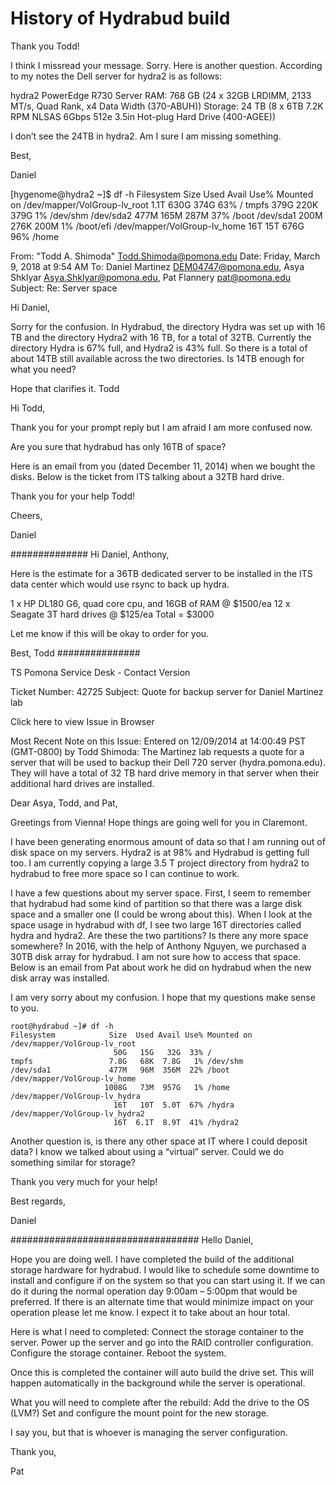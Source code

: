 # History of Hydrabud build

Thank you Todd!

 I think I missread your message. Sorry. Here is another question. According to my notes the Dell server for hydra2 is as follows:

hydra2
PowerEdge R730 Server 
RAM:  768 GB (24 x 32GB LRDIMM, 2133 MT/s, Quad Rank, x4 Data Width (370-ABUH))
Storage: 24 TB (8 x 6TB 7.2K RPM NLSAS 6Gbps 512e 3.5in Hot-plug Hard Drive (400-AGEE))

I don’t see the 24TB in hydra2. Am I sure I am missing something. 

Best, 

Daniel

[hygenome@hydra2 ~]$ df -h
Filesystem            Size  Used Avail Use% Mounted on
/dev/mapper/VolGroup-lv_root
                      1.1T  630G  374G  63% /
tmpfs                 379G  220K  379G   1% /dev/shm
/dev/sda2             477M  165M  287M  37% /boot
/dev/sda1             200M  276K  200M   1% /boot/efi
/dev/mapper/VolGroup-lv_home
                       16T   15T  676G  96% /home



From: "Todd A. Shimoda" <Todd.Shimoda@pomona.edu>
Date: Friday, March 9, 2018 at 9:54 AM
To: Daniel Martinez <DEM04747@pomona.edu>, Asya Shklyar <Asya.Shklyar@pomona.edu>, Pat Flannery <pat@pomona.edu>
Subject: Re: Server space

Hi Daniel,
 
Sorry for the confusion. In Hydrabud, the directory Hydra was set up with 16 TB and the directory Hydra2 with 16 TB, for a total of 32TB. Currently the directory Hydra is 67% full, and Hydra2 is 43% full. So there is a total of about 14TB still available across the two directories. Is 14TB enough for what you need?
 
Hope that clarifies it.
Todd


Hi Todd,

Thank you for your prompt reply but I am afraid I am more confused now. 

Are you sure that hydrabud has only 16TB of space? 

Here is an email from you (dated December 11, 2014) when we bought the disks.  Below is the ticket from ITS talking about a 32TB hard drive. 

Thank you for your help Todd!

Cheers,

Daniel

##############
Hi Daniel, Anthony,

Here is the estimate for a 36TB dedicated server to be installed in the ITS data center which would use rsync to back up hydra.

1 x HP DL180 G6, quad core cpu, and 16GB of RAM @ $1500/ea
12 x Seagate 3T hard drives @ $125/ea
Total = $3000

Let me know if this will be okay to order for you.

Best, Todd
###############

TS Pomona Service Desk - Contact Version
 
Ticket Number:
42725
Subject:
Quote for backup server for Daniel Martinez lab
 
Click here to view Issue in Browser
 
Most Recent Note on this Issue:
Entered on 12/09/2014 at 14:00:49 PST (GMT-0800) by Todd Shimoda:
The Martinez lab requests a quote for a server that will be used to backup their Dell 720 server (hydra.pomona.edu). They will have a total of 32 TB hard drive memory in that server when their additional hard drives are installed.



Dear Asya, Todd, and Pat,

Greetings from Vienna! Hope things are going well for you in Claremont. 

I have been generating enormous amount of data so that I am running out of disk space on my servers. Hydra2 is at 98% and Hydrabud is getting full too. I am currently copying a large 3.5 T project directory from hydra2 to hydrabud to free more space so I can continue to work. 

I have a few questions about my server space. First, I seem to remember that hydrabud had some kind of partition so that there was a large disk space and a smaller one (I could be wrong about this).  When I look at the space usage in hydrabud with df, I see two large 16T directories called hydra and hydra2. Are these the two partitions? Is there any more space somewhere? In 2016, with the help of Anthony Nguyen, we purchased a 30TB disk array for hydrabud. I am not sure how to access that space. Below is an email from Pat about work he did on hydrabud when the new disk array was installed.

I am very sorry about my confusion. I hope that my questions make sense to you. 


```
root@hydrabud ~]# df -h
Filesystem            Size  Used Avail Use% Mounted on
/dev/mapper/VolGroup-lv_root
                       50G   15G   32G  33% /
tmpfs                 7.8G   68K  7.8G   1% /dev/shm
/dev/sda1             477M   96M  356M  22% /boot
/dev/mapper/VolGroup-lv_home
                     1008G   73M  957G   1% /home
/dev/mapper/VolGroup-lv_hydra
                       16T   10T  5.0T  67% /hydra
/dev/mapper/VolGroup-lv_hydra2
                       16T  6.1T  8.9T  41% /hydra2

```

Another question is, is there any other space at IT where I could deposit data? I know we talked about using a “virtual” server. Could we do something similar for storage?  

Thank you very much for your help!

Best regards,

Daniel

##################################
Hello Daniel,

Hope you are doing well.  I have completed the build of the additional storage hardware for hydrabud.  I would like to schedule some downtime to install and configure if on the system so that you can start using it.  If we can do it during the normal operation day 9:00am – 5:00pm that would be preferred.  If there is an alternate time that would minimize impact on your operation please let me know. I expect it to take about an hour total.  

Here is what I need to completed:
Connect the storage container to the server.
Power up the server and go into the RAID controller configuration.
Configure the storage container.
Reboot the system.  

Once this is completed the container will auto build the drive set.  This will happen automatically in the background while the server is operational.

What you will need to complete after the rebuild:
Add the drive to the OS (LVM?) 
Set and configure the mount point for the new storage.

I say you, but that is whoever is managing the server configuration.  

Thank you,

Pat
